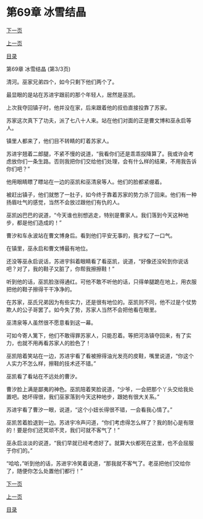 <h1>第69章   冰雪结晶</h1>
            <div><p><a href="./0207_%E7%AC%AC70%E7%AB%A0_%E6%9D%80%E4%BA%BA%E7%81%AD%E5%8F%A3.md">下一页</a></p><p><a href="./0205_%E7%AC%AC69%E7%AB%A0_%E5%86%B0%E9%9B%AA%E7%BB%93%E6%99%B6.md">上一页</a></p><p><a href="../">目录</a></p></div>
            <div><p>第69章   冰雪结晶 (第3/3页)</p><p>清河。巫家兄弟四个，如今只剩下他们两个了。</p><p>最显眼的是站在苏进宇跟前的那个年轻人，居然是巫凯。</p><p>上次我夺回镇子时，他并没在家，后来跟着他的叔伯直接投靠了苏家。</p><p>苏家这次真下了功夫，派了七八十人来。站在他们对面的正是曹文博和巫永启等人。</p><p>镇里人都来了，他们目不转睛的盯着苏家人。</p><p>苏进宇翘着二郎腿，不紧不慢的说道，“我看你们还是乖乖投降算了。我或许会考虑放你们一条生路。否则我把你们交给他们处理，会有什么样的结果，不用我告诉你们吧？”</p><p>他用眼睛瞟了瞟站在一边的巫凯和巫清泉等人。他们的脸都紧绷着。</p><p>被赶出镇子，他们就憋了一肚子，如今终于靠着苏家的势力杀了回来。他们有一种扬眉吐气的感觉，当然不会放过跟他们有仇的人。</p><p>巫凯凶巴巴的说道，“今天谁也别想逃走，特别是曹家人。我们落到今天这种地步，都是他们造成的！”</p><p>曹汐和车永波站在曹文博身后。看到他们平安无事的，我才松了一口气。</p><p>在镇里，巫永启和曹文博最有地位。</p><p>还没等巫永启说话，苏进宇斜着眼睛看了看巫凯，说道，“好像还没轮到你说话吧？对了，我的鞋子又脏了，你帮我擦擦鞋！”</p><p>听到他的话，巫凯脸涨得通红。可他不敢不听他的话，只得单腿跪在地上，用衣服把他的鞋子擦得干干净净的。</p><p>在苏家，巫氏兄弟因为有些实力，还是很有地位的。巫凯则不同，他不过是个仗势欺人的公子哥罢了。如今失了势，苏家人当然不会把他看在眼里。</p><p>巫清泉等人虽然很不愿意看到这一幕。</p><p>可如今寄人篱下，他们不敢得罪苏家人，只能忍着。等把河洛镇夺回来，有了实力，也就不用再看苏家人的脸色了！</p><p>巫凯陪着笑站在一边，苏进宇看了看被擦得油光发亮的皮鞋，嘴里说道，“你这个人实力不怎么样，擦鞋的技术还不错。”</p><p>巫凯看了看站在不远处的曹汐。</p><p>曹汐脸上满是鄙夷的神色。巫凯陪着笑脸说道，“少爷，一会把那个丫头交给我处置吧。她坏得很，我们巫家落到今天这种地步，跟她有很大关系。”</p><p>苏进宇看了曹汐一眼，说道，“这个小妞长得很不错，一会看我心情了。”</p><p>巫凯苦着脸退到一边。苏进宇冷声问道，“你们考虑得怎么样了？我的耐心是有限的！要是你们还冥顽不灵，我们可就不客气了！”</p><p>巫永启淡淡的说道，“我们早就已经考虑好了。就算大伙都死在这里，也不会屈服于你们的。”</p><p>“哈哈，”听到他的话，苏进宇冷笑着说道，“那我就不客气了。老巫把他们交给你了，随便你怎么处置他们都行！”</p></div>
            <div><p><a href="./0207_%E7%AC%AC70%E7%AB%A0_%E6%9D%80%E4%BA%BA%E7%81%AD%E5%8F%A3.md">下一页</a></p><p><a href="./0205_%E7%AC%AC69%E7%AB%A0_%E5%86%B0%E9%9B%AA%E7%BB%93%E6%99%B6.md">上一页</a></p><p><a href="../">目录</a></p></div>